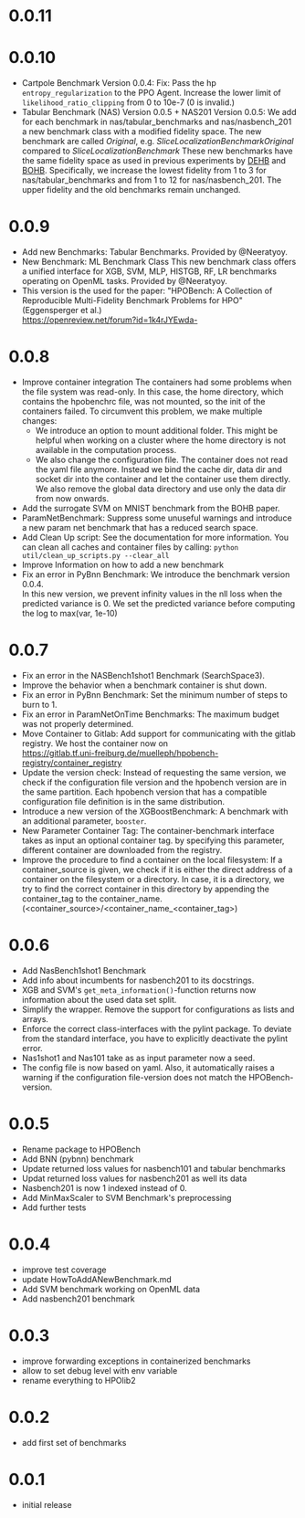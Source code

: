 # 0.0.11

# 0.0.10
  * Cartpole Benchmark Version 0.0.4:
    Fix: Pass the hp `entropy_regularization` to the PPO Agent. 
    Increase the lower limit of `likelihood_ratio_clipping` from 0 to 10e-7 (0 is invalid.)
  * Tabular Benchmark (NAS) Version 0.0.5 + NAS201 Version 0.0.5:
    We add for each benchmark in nas/tabular_benchmarks and nas/nasbench_201 a new benchmark class with a modified fidelity space. The new benchmark are called _Original_, e.g. _SliceLocalizationBenchmarkOriginal_ compared to _SliceLocalizationBenchmark_
    These new benchmarks have the same fidelity space as used in previous experiments by [DEHB](https://ml.informatik.uni-freiburg.de/wp-content/uploads/papers/21-IJCAI-DEHB.pdf) and [BOHB](http://proceedings.mlr.press/v80/falkner18a/falkner18a.pdf).
    Specifically, we increase the lowest fidelity from 1 to 3 for nas/tabular_benchmarks and from 1 to 12 for nas/nasbench_201. The upper fidelity and the old benchmarks remain unchanged.
  
# 0.0.9
  * Add new Benchmarks: Tabular Benchmarks.
    Provided by @Neeratyoy. 
  * New Benchmark: ML Benchmark Class
    This new benchmark class offers a unified interface for XGB, SVM, MLP, HISTGB, RF, LR benchmarks operating on OpenML 
    tasks.
    Provided by @Neeratyoy.  
  * This version is the used for the paper: 
    "HPOBench: A Collection of Reproducible Multi-Fidelity Benchmark Problems for HPO" (Eggensperger et al.)    
    https://openreview.net/forum?id=1k4rJYEwda-
    
# 0.0.8
  * Improve container integration
    The containers had some problems when the file system was read-only. In this case, the home directory, which contains the 
    hpobenchrc file, was not mounted, so the init of the containers failed. To circumvent this problem, we make multiple
    changes: 
    * We introduce an option to mount additional folder. This might be helpful when working on a cluster where the home 
      directory is not available in the computation process.
    * We also change the configuration file. The container does not read the yaml file anymore. Instead we bind the 
      cache dir, data dir and socket dir into the container and let the container use them directly. We also remove the 
      global data directory and use only the data dir from now onwards.
  * Add the surrogate SVM on MNIST benchmark from the BOHB paper.
  * ParamNetBenchmark: 
    Suppress some unuseful warnings and introduce a new param net benchmark that has a reduced search space.
  * Add Clean Up script: 
    See the documentation for more information. You can clean all caches and container files by calling:
    `python util/clean_up_scripts.py --clear_all`
  * Improve Information on how to add a new benchmark
  * Fix an error in PyBnn Benchmark:
    We introduce the benchmark version 0.0.4.  
    In this new version, we prevent infinity values in the nll loss when the predicted variance
    is 0. We set the predicted variance before computing the log to max(var, 1e-10)         
# 0.0.7
  * Fix an error in the NASBench1shot1 Benchmark (SearchSpace3).
  * Improve the behavior when a benchmark container is shut down.
  * Fix an error in PyBnn Benchmark:
    Set the minimum number of steps to burn to 1. 
  * Fix an error in ParamNetOnTime Benchmarks:
    The maximum budget was not properly determined.
  * Move Container to Gitlab:
    Add support for communicating with the gitlab registry. We host the container now on \
    https://gitlab.tf.uni-freiburg.de/muelleph/hpobench-registry/container_registry
  * Update the version check:  Instead of requesting the same version, we check if the configuration file version and the
    hpobench version are in the same partition. Each hpobench version that has a compatible configuration file definition
    is in the same distribution.
  * Introduce a new version of the XGBoostBenchmark: A benchmark with an additional parameter, `booster`.
  * New Parameter Container Tag:
    The container-benchmark interface takes as input an optional container tag. by specifying this parameter, 
    different container are downloaded from the registry.
  * Improve the procedure to find a container on the local filesystem:
    If a container_source is given, we check if it is either the direct address of a container on the filesystem 
    or a directory. In case, it is a directory, we try to find the correct container in this directory by appending the 
    container_tag to the container_name. (<container_source>/<container_name_<container_tag>)
    
# 0.0.6
  * Add NasBench1shot1 Benchmark
  * Add info about incumbents for nasbench201 to its docstrings. 
  * XGB and SVM's `get_meta_information()`-function returns now information about the used data set split.
  * Simplify the wrapper. Remove the support for configurations as lists and arrays. 
  * Enforce the correct class-interfaces with the pylint package. To deviate from the standard interface,
    you have to explicitly deactivate the pylint error. 
  * Nas1shot1 and Nas101 take as as input parameter now a seed.
  * The config file is now based on yaml. Also, it automatically raises a warning if the configuration file-version 
    does not match the HPOBench-version.
    
# 0.0.5
  * Rename package to HPOBench
  * Add BNN (pybnn) benchmark
  * Update returned loss values for nasbench101 and tabular benchmarks
  * Updat returned loss values for nasbench201 as well its data
  * Nasbench201 is now 1 indexed instead of 0.
  * Add MinMaxScaler to SVM Benchmark's preprocessing
  * Add further tests
  
# 0.0.4
  * improve test coverage
  * update HowToAddANewBenchmark.md
  * Add SVM benchmark working on OpenML data
  * Add nasbench201 benchmark
  
# 0.0.3
  * improve forwarding exceptions in containerized benchmarks
  * allow to set debug level with env variable
  * rename everything to HPOlib2 

# 0.0.2
  * add first set of benchmarks 

# 0.0.1
 * initial release
